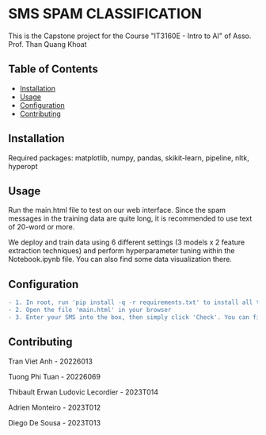 # SMS SPAM CLASSIFICATION

This is the Capstone project for the Course "IT3160E - Intro to AI" of Asso. Prof. Than Quang Khoat

## Table of Contents
- [Installation](#installation)
- [Usage](#usage)
- [Configuration](#configuration)
- [Contributing](#contributing)

## Installation

Required packages: matplotlib, numpy, pandas, skikit-learn, pipeline, nltk, hyperopt

## Usage

Run the main.html file to test on our web interface. Since the spam messages in the training data are quite long, it is recommended to use text of 20-word or more.

We deploy and train data using 6 different settings (3 models x 2 feature extraction techniques) and perform hyperparameter tuning within the Notebook.ipynb file. You can also find some data visualization there.

## Configuration

```diff
- 1. In root, run 'pip install -q -r requirements.txt' to install all the required packages
- 2. Open the file 'main.html' in your browser
- 3. Enter your SMS into the box, then simply click 'Check'. You can find some examples within the 'sample.txt' file.
```

## Contributing

Tran Viet Anh - 20226013

Tuong Phi Tuan - 20226069

Thibault Erwan Ludovic Lecordier - 2023T014

Adrien Monteiro - 2023T012

Diego De Sousa - 2023T013
